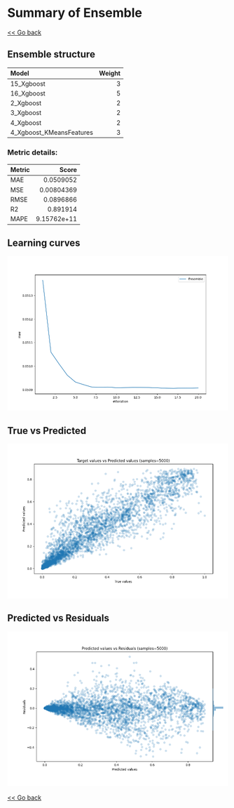 # Summary of Ensemble

[<< Go back](../README.md)


## Ensemble structure
| Model                    |   Weight |
|:-------------------------|---------:|
| 15_Xgboost               |        3 |
| 16_Xgboost               |        5 |
| 2_Xgboost                |        2 |
| 3_Xgboost                |        2 |
| 4_Xgboost                |        2 |
| 4_Xgboost_KMeansFeatures |        3 |

### Metric details:
| Metric   |       Score |
|:---------|------------:|
| MAE      | 0.0509052   |
| MSE      | 0.00804369  |
| RMSE     | 0.0896866   |
| R2       | 0.891914    |
| MAPE     | 9.15762e+11 |



## Learning curves
![Learning curves](learning_curves.png)
## True vs Predicted

![True vs Predicted](true_vs_predicted.png)


## Predicted vs Residuals

![Predicted vs Residuals](predicted_vs_residuals.png)



[<< Go back](../README.md)
